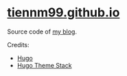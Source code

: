 # [tiennm99.github.io](https://tiennm99.github.io)

Source code of [my blog](https://tiennm99.github.io).

Credits:

- [Hugo](https://gohugo.io/)
- [Hugo Theme Stack](https://stack.jimmycai.com/e)

